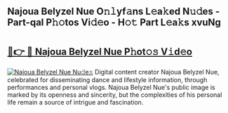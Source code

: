 ## Najoua Belyzel Nue O𝚗𝚕yf𝚊ns L𝚎a𝚔ed N𝚞𝚍es - Part-qaI P𝚑𝚘tos Vi𝚍𝚎o - H𝚘𝚝 Part L𝚎a𝚔s xvuNg

# <h2><a href="http://kf0xf4.oniu.top/?m=Najoua+Belyzel+Nue">🔗👉 🔴 Najoua Belyzel Nue P𝚑ot𝚘𝚜 V𝚒d𝚎o</a></h2>

[![Najoua Belyzel Nue Nu𝚍e𝚜](https://i.imgur.com/0qMVB7G.gif)](http://kf0xf4.oniu.top/?m=Najoua+Belyzel+Nue)
Digital content creator Najoua Belyzel Nue, celebrated for disseminating dance and lifestyle information, through performances and personal vlogs. Najoua Belyzel Nue's public image is marked by its openness and sincerity, but the complexities of his personal life remain a source of intrigue and fascination.  
